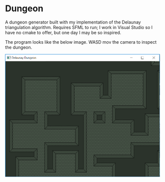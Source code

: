 # Dungeon
A dungeon generator built with my implementation of the Delaunay triangulation algorithm. Requires SFML to run; I work in Visual Studio so I have no cmake to offer, but one day I may be so inspired.

The program looks like the below image. WASD mov the camera to inspect the dungeon.

![alt text](https://github.com/jtwaugh/Dungeon/blob/master/Dungeon/resource/dungeon.png)
